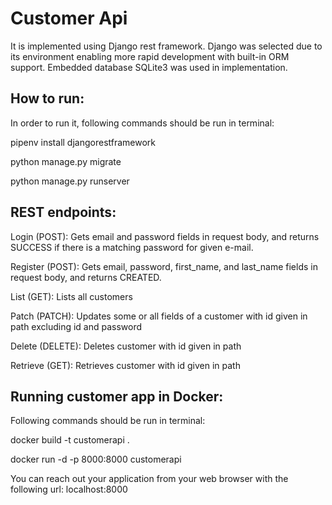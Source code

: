 # Customer Api

It is implemented using Django rest framework. Django was selected due to its environment enabling more rapid development with built-in ORM support. Embedded database SQLite3 was used in implementation.

## How to run:

In order to run it, following commands should be run in terminal: 

pipenv install djangorestframework

python manage.py migrate

python manage.py runserver

## REST endpoints:

Login (POST): Gets email and password fields in request body, and returns SUCCESS if there is a matching password for given e-mail.

Register (POST): Gets email, password, first_name, and last_name fields in request body, and returns CREATED.

List (GET): Lists all customers

Patch (PATCH): Updates some or all fields of a customer with id given in path excluding id and password

Delete (DELETE): Deletes customer with id given in path

Retrieve (GET): Retrieves customer with id given in path

## Running customer app in Docker:

Following commands should be run in terminal:

docker build -t customerapi .

docker run -d -p 8000:8000 customerapi

You can reach out your application from your web browser with the following url: localhost:8000






